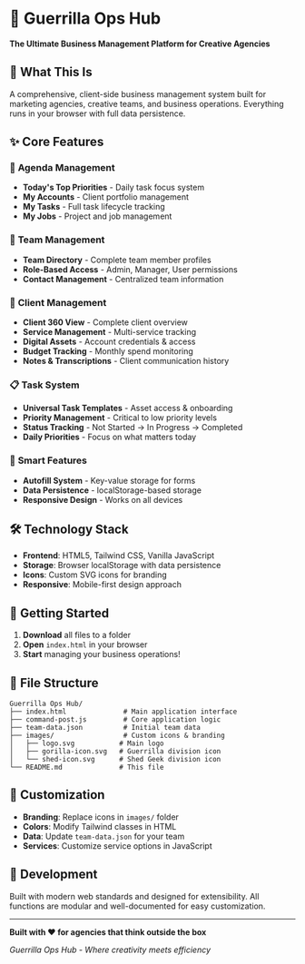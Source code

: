 # 🦍 Guerrilla Ops Hub

**The Ultimate Business Management Platform for Creative Agencies**

## 🚀 What This Is

A comprehensive, client-side business management system built for marketing agencies, creative teams, and business operations. Everything runs in your browser with full data persistence.

## ✨ Core Features

### 🎯 **Agenda Management**
- **Today's Top Priorities** - Daily task focus system
- **My Accounts** - Client portfolio management  
- **My Tasks** - Full task lifecycle tracking
- **My Jobs** - Project and job management

### 👥 **Team Management**
- **Team Directory** - Complete team member profiles
- **Role-Based Access** - Admin, Manager, User permissions
- **Contact Management** - Centralized team information

### 🏢 **Client Management**
- **Client 360 View** - Complete client overview
- **Service Management** - Multi-service tracking
- **Digital Assets** - Account credentials & access
- **Budget Tracking** - Monthly spend monitoring
- **Notes & Transcriptions** - Client communication history

### 📋 **Task System**
- **Universal Task Templates** - Asset access & onboarding
- **Priority Management** - Critical to low priority levels
- **Status Tracking** - Not Started → In Progress → Completed
- **Daily Priorities** - Focus on what matters today

### 🔐 **Smart Features**
- **Autofill System** - Key-value storage for forms
- **Data Persistence** - localStorage-based storage
- **Responsive Design** - Works on all devices

## 🛠️ **Technology Stack**

- **Frontend**: HTML5, Tailwind CSS, Vanilla JavaScript
- **Storage**: Browser localStorage with data persistence
- **Icons**: Custom SVG icons for branding
- **Responsive**: Mobile-first design approach

## 🚀 **Getting Started**

1. **Download** all files to a folder
2. **Open** `index.html` in your browser
3. **Start** managing your business operations!

## 📁 **File Structure**

```
Guerrilla Ops Hub/
├── index.html              # Main application interface
├── command-post.js         # Core application logic
├── team-data.json          # Initial team data
├── images/                 # Custom icons & branding
│   ├── logo.svg           # Main logo
│   ├── gorilla-icon.svg   # Guerrilla division icon
│   └── shed-icon.svg      # Shed Geek division icon
└── README.md              # This file
```

## 🎨 **Customization**

- **Branding**: Replace icons in `images/` folder
- **Colors**: Modify Tailwind classes in HTML
- **Data**: Update `team-data.json` for your team
- **Services**: Customize service options in JavaScript

## 🔧 **Development**

Built with modern web standards and designed for extensibility. All functions are modular and well-documented for easy customization.

---

**Built with ❤️ for agencies that think outside the box**

*Guerrilla Ops Hub - Where creativity meets efficiency*
